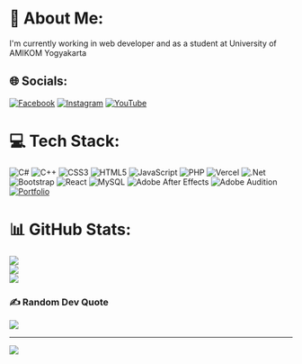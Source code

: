 # 💫 About Me:
I'm currently working in web developer and as a student at University of AMIKOM Yogyakarta 


## 🌐 Socials:
[![Facebook](https://img.shields.io/badge/Facebook-%231877F2.svg?logo=Facebook&logoColor=white)](https://facebook.com/https://www.facebook.com/shandika.irvan) [![Instagram](https://img.shields.io/badge/Instagram-%23E4405F.svg?logo=Instagram&logoColor=white)](https://instagram.com/@irvan_shandika) [![YouTube](https://img.shields.io/badge/YouTube-%23FF0000.svg?logo=YouTube&logoColor=white)](https://youtube.com/c/httUCRPH_MP4WE2WeKiwd4f4EAQ) 

# 💻 Tech Stack:
![C#](https://img.shields.io/badge/c%23-%23239120.svg?style=flat&logo=c-sharp&logoColor=white) ![C++](https://img.shields.io/badge/c++-%2300599C.svg?style=flat&logo=c%2B%2B&logoColor=white) ![CSS3](https://img.shields.io/badge/css3-%231572B6.svg?style=flat&logo=css3&logoColor=white) ![HTML5](https://img.shields.io/badge/html5-%23E34F26.svg?style=flat&logo=html5&logoColor=white) ![JavaScript](https://img.shields.io/badge/javascript-%23323330.svg?style=flat&logo=javascript&logoColor=%23F7DF1E) ![PHP](https://img.shields.io/badge/php-%23777BB4.svg?style=flat&logo=php&logoColor=white) ![Vercel](https://img.shields.io/badge/vercel-%23000000.svg?style=flat&logo=vercel&logoColor=white) ![.Net](https://img.shields.io/badge/.NET-5C2D91?style=flat&logo=.net&logoColor=white) ![Bootstrap](https://img.shields.io/badge/bootstrap-%23563D7C.svg?style=flat&logo=bootstrap&logoColor=white) ![React](https://img.shields.io/badge/react-%2320232a.svg?style=flat&logo=react&logoColor=%2361DAFB) ![MySQL](https://img.shields.io/badge/mysql-%2300f.svg?style=flat&logo=mysql&logoColor=white) ![Adobe After Effects](https://img.shields.io/badge/Adobe%20After%20Effects-9999FF.svg?style=flat&logo=Adobe%20After%20Effects&logoColor=white) ![Adobe Audition](https://img.shields.io/badge/Adobe%20Audition-9999FF.svg?style=flat&logo=Adobe%20Audition&logoColor=white) [![Portfolio](https://img.shields.io/badge/Portfolio-%23000000.svg?style=flat&logo=firefox&logoColor=#FF7139)](https://www.irvanshandika.my.id)
# 📊 GitHub Stats:
![](https://github-readme-stats.vercel.app/api?username=irvanshandika&theme=shades-of-purple&hide_border=false&include_all_commits=false&count_private=true)<br/>
![](https://github-readme-streak-stats.herokuapp.com/?user=irvanshandika&theme=shades-of-purple&hide_border=false)<br/>
![](https://github-readme-stats.vercel.app/api/top-langs/?username=irvanshandika&theme=shades-of-purple&hide_border=false&include_all_commits=false&count_private=true&layout=compact)

### ✍️ Random Dev Quote
![](https://quotes-github-readme.vercel.app/api?type=vetical&theme=radical)

---
[![](https://visitcount.itsvg.in/api?id=irvanshandika&icon=0&color=0)](https://visitcount.itsvg.in)

<!-- Proudly created with GPRM ( https://gprm.itsvg.in ) -->
